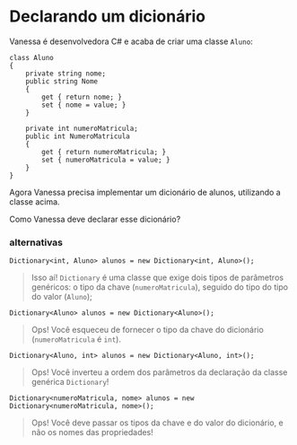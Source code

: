 ﻿Declarando um dicionário
==========================

Vanessa é desenvolvedora C# e acaba de criar uma classe `Aluno`:

```
class Aluno
{
    private string nome;
    public string Nome
    {
        get { return nome; }
        set { nome = value; }
    }

    private int numeroMatricula;
    public int NumeroMatricula
    {
        get { return numeroMatricula; }
        set { numeroMatricula = value; }
    }
}
```

Agora Vanessa precisa implementar um dicionário de alunos, utilizando a classe acima.

Como Vanessa deve declarar esse dicionário?

### alternativas


```
Dictionary<int, Aluno> alunos = new Dictionary<int, Aluno>();
```

> Isso aí! `Dictionary` é uma classe que exige dois tipos de parâmetros genéricos: o tipo da chave (`numeroMatricula`), seguido do tipo do tipo do valor (`Aluno`);



```
Dictionary<Aluno> alunos = new Dictionary<Aluno>();
```

> Ops! Você esqueceu de fornecer o tipo da chave do dicionário (`numeroMatricula` é `int`).



```
Dictionary<Aluno, int> alunos = new Dictionary<Aluno, int>();
```

> Ops! Você inverteu a ordem dos parâmetros da declaração da classe genérica `Dictionary`!



```
Dictionary<numeroMatricula, nome> alunos = new Dictionary<numeroMatricula, nome>();
```

> Ops! Você deve passar os tipos da chave e do valor do dicionário, e não os nomes das propriedades!

